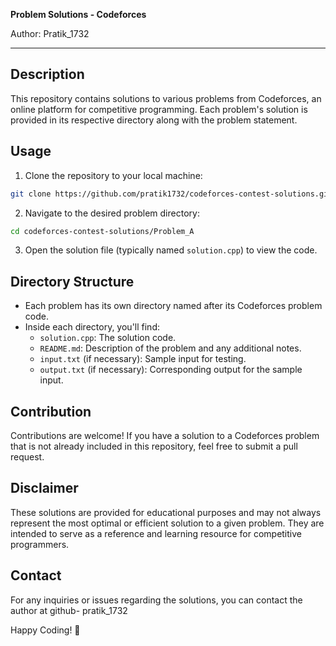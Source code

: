 **Problem Solutions - Codeforces**

Author: Pratik_1732

---

## Description

This repository contains solutions to various problems from Codeforces, an online platform for competitive programming. Each problem's solution is provided in its respective directory along with the problem statement.

## Usage

1. Clone the repository to your local machine:

```bash
git clone https://github.com/pratik1732/codeforces-contest-solutions.git
```

2. Navigate to the desired problem directory:

```bash
cd codeforces-contest-solutions/Problem_A
```

3. Open the solution file (typically named `solution.cpp`) to view the code.

## Directory Structure

- Each problem has its own directory named after its Codeforces problem code.
- Inside each directory, you'll find:
  - `solution.cpp`: The solution code.
  - `README.md`: Description of the problem and any additional notes.
  - `input.txt` (if necessary): Sample input for testing.
  - `output.txt` (if necessary): Corresponding output for the sample input.

## Contribution

Contributions are welcome! If you have a solution to a Codeforces problem that is not already included in this repository, feel free to submit a pull request.

## Disclaimer

These solutions are provided for educational purposes and may not always represent the most optimal or efficient solution to a given problem. They are intended to serve as a reference and learning resource for competitive programmers.

## Contact

For any inquiries or issues regarding the solutions, you can contact the author at github- pratik_1732

Happy Coding! 🚀

